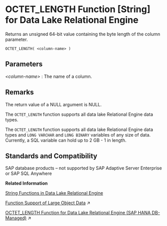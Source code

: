 <!-- loioa56c053484f21015952de04bc4dab521 -->

# OCTET\_LENGTH Function \[String\] for Data Lake Relational Engine

Returns an unsigned 64-bit value containing the byte length of the column parameter.



```
OCTET_LENGTH( <column-name> )
```



<a name="loioa56c053484f21015952de04bc4dab521__OCTET_LENGTH_parm1"/>

## Parameters

 *<column-name\>*
 :   The name of a column.

 

<a name="loioa56c053484f21015952de04bc4dab521__OCTET_LENGTH_remarks1"/>

## Remarks

The return value of a NULL argument is NULL.

The `OCTET_LENGTH` function supports all data lake Relational Engine data types.

The `OCTET_LENGTH` function supports all data lake Relational Engine data types and `LONG VARCHAR` and `LONG BINARY` variables of any size of data. Currently, a SQL variable can hold up to 2 GB - 1 in length.



<a name="loioa56c053484f21015952de04bc4dab521__OCTET_LENGTH_standards1"/>

## Standards and Compatibility

SAP database products – not supported by SAP Adaptive Server Enterprise or SAP SQL Anywhere

**Related Information**  


[String Functions in Data Lake Relational Engine](string-functions-in-data-lake-relational-engine-a52d1d9.md "String functions perform conversion, extraction, or manipulation operations on strings, or return information about strings.")

[Function Support of Large Object Data](https://help.sap.com/viewer/a8937bea84f21015a80bc776cf758d50/2023_1_QRC/en-US/a60363a384f21015a7f7bc6286516522.html "Learn about the functions that support the LONG BINARY and LONG VARCHAR data types.") :arrow_upper_right:

[OCTET_LENGTH Function for Data Lake Relational Engine (SAP HANA DB-Managed)](https://help.sap.com/viewer/a898e08b84f21015969fa437e89860c8/2023_1_QRC/en-US/5a0cde720c794a5e877759b652354e75.html "Returns an unsigned 64-bit value containing the byte length of the column parameter.") :arrow_upper_right:


